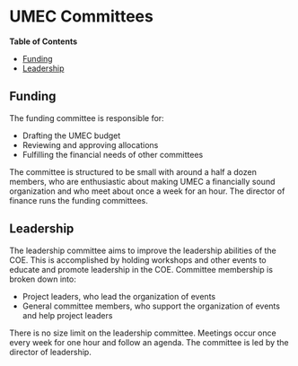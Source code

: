 # UMEC Committees

**Table of Contents**

- [Funding](#funding)
- [Leadership](#leadership)

<!-- END doctoc generated TOC please keep comment here to allow auto update -->

## Funding

The funding committee is responsible for:

- Drafting the UMEC budget
- Reviewing and approving allocations
- Fulfilling the financial needs of other committees

The committee is structured to be small with around a half a dozen members,
who are enthusiastic about making UMEC a financially sound organization and
who meet about once a week for an hour. The director of finance runs the
funding committees.

## Leadership

The leadership committee aims to improve the leadership abilities of the COE.  This is accomplished by holding workshops and other events to educate and promote leadership in the COE.  Committee membership is broken down into:

- Project leaders, who lead the organization of events
- General committee members, who support the organization of events and help project leaders

There is no size limit on the leadership committee.  Meetings occur once every week for one hour and follow an agenda.  The committee is led by the director of leadership.

